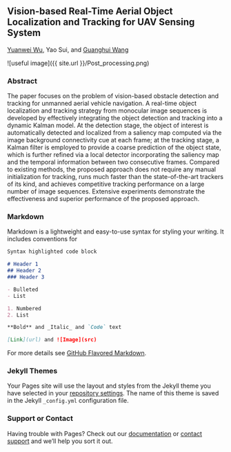 ## Vision-based Real-Time Aerial Object Localization and Tracking for UAV Sensing System

[Yuanwei Wu](https://ryancv.github.io), Yao Sui, and [Guanghui Wang](http://www.ittc.ku.edu/~ghwang/)

![useful image]({{ site.url }}/Post_processing.png)
### Abstract

The paper focuses on the problem of vision-based obstacle detection and tracking for unmanned aerial vehicle navigation. A real-time object localization and tracking strategy from monocular image sequences is developed by effectively integrating the object detection and tracking into a dynamic Kalman model. At the detection stage, the object of interest is automatically detected and localized from a saliency map computed via the image background connectivity cue at each frame; at the tracking stage, a Kalman filter is employed to provide a coarse prediction of the object state, which is further refined via a local detector incorporating the saliency map and the temporal information between two consecutive frames. Compared to existing methods, the proposed approach does not require any manual initialization for tracking, runs much faster than the state-of-the-art trackers of its kind, and achieves competitive tracking performance on a large number of image sequences. Extensive experiments demonstrate the effectiveness and superior performance of the proposed approach.


### Markdown

Markdown is a lightweight and easy-to-use syntax for styling your writing. It includes conventions for

```markdown
Syntax highlighted code block

# Header 1
## Header 2
### Header 3

- Bulleted
- List

1. Numbered
2. List

**Bold** and _Italic_ and `Code` text

[Link](url) and ![Image](src)
```

For more details see [GitHub Flavored Markdown](https://guides.github.com/features/mastering-markdown/).

### Jekyll Themes

Your Pages site will use the layout and styles from the Jekyll theme you have selected in your [repository settings](https://github.com/RyanCV/Vision-based-OLT/settings). The name of this theme is saved in the Jekyll `_config.yml` configuration file.

### Support or Contact

Having trouble with Pages? Check out our [documentation](https://help.github.com/categories/github-pages-basics/) or [contact support](https://github.com/contact) and we’ll help you sort it out.
